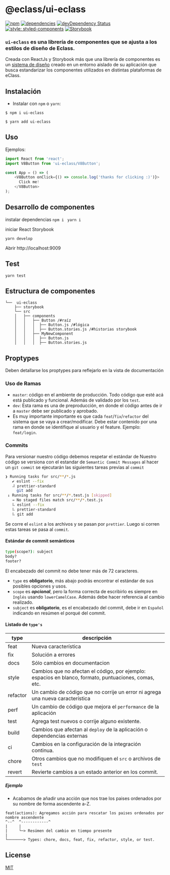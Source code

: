 # @eclass/ui-eclass

[![npm](https://img.shields.io/npm/v/@eclass/ui-eclass.svg)](https://www.npmjs.com/package/@eclass/ui-eclass)
[![dependencies](https://img.shields.io/david/eclass/ui-eclass.svg)](https://david-dm.org/eclass/ui-eclass)
[![devDependency Status](https://img.shields.io/david/dev/eclass/ui-eclass.svg)](https://david-dm.org/eclass/ui-eclass#info=devDependencies)
[![style: styled-components](https://img.shields.io/badge/style-%F0%9F%92%85%20styled--components-orange.svg?colorB=daa357&colorA=db748e)](https://github.com/styled-components/styled-components) 
[![Storybook](https://cdn.jsdelivr.net/gh/storybookjs/brand@master/badge/badge-storybook.svg)](https://github.com/storybookjs/storybook)



### `ui-eclass` es una librería de componentes que se ajusta a los estilos de diseño de Eclass.

Creada con ReactJs y Storybook más que una librería de componentes es un [sistema de diseño](https://www.learnstorybook.com/design-systems-for-developers/) creado en un entorno aislado de su aplicación que busca estandarizar los componentes utilizados en distintas plataformas de eClass.

## Instalación 

- Instalar con `npm` o `yarn`:

`$ npm i ui-eclass`

`$ yarn add ui-eclass`


## Uso

Ejemplos: 

```javascript
import React from 'react';
import V8Button from 'ui-eclass/V8Button';

const App = () => (
    <V8Button onClick={() => console.log('thanks for clicking :)')}>
      Click me!
    </V8Button>
);
```


## Desarrollo de componentes 

instalar dependencias 
`npm i `
`yarn i`

iniciar React Storybook

`yarn develop`

Abrir http://localhost:9009

## Test

`yarn test`

## Estructura de componentes

```
└──  ui-eclass
    ├── storybook
    └── src
    │   ├── components
    │   │   ├── Button /#raíz
    │   │   │  ├── Button.js /#lógica
    │   │   │  ├── Button.stories.js /#historias storybook
    │   │   ├── MyNewComponent
    │   │   │  ├── Button.js
    │   │   │  ├── Button.stories.js
```
 

## Proptypes

Deben detallarse los proptypes para reflejarlo en la vista de documentación

### Uso de Ramas
- `master`: código en el ambiente de producción. Todo código que esté acá está publicado y funcional. Además de validado por los `test`. 
- `dev`: Esta rama es una de preproducción, en donde el código antes de ir a `master` debe ser publicado y aprobado. 
-  Es muy importante importante es que cada `feat`/`fix`/`refactor` del sistema que se vaya a crear/modificar. Debe estar contenido por una rama en donde se identifique al usuario y el feature. Ejemplo: `feat/login`.

### Commits


Para versionar nuestro código debemos respetar el estándar de 
Nuestro código se versiona con el estandar de `Semantic Commit Messages` al hacer un `git commit` se ejecutarán las siguientes tareas previas al `commit` 

```sh
❯ Running tasks for src/**/*.js
   ✔ eslint --fix
   ⠼ prettier-standard
     git add
 ↓ Running tasks for src/**/*.test.js [skipped]
   → No staged files match src/**/*.test.js
   ⠧ eslint --fix
   ⠧ prettier-standard
   ⠧ git add
```
Se corre el `eslint` a los archivos y se pasan por `prettier`. Luego si corren estas tareas se pasa al `commit`.

#### Estándar de commit semánticos

```bash
type(scope?): subject
body?
footer?
```
El encabezado del commit no debe tener más de 72 caracteres.
- `type` es **obligatorio**, más abajo podrás encontrar el estándar de sus posibles opciones y usos.
- `scope` es ___opcional___, pero la forma correcta de escribirlo es siempre en `Inglés` usando `lowerCamelCase`. Además debe hacer referencia al cambio realizado.
- `subject` es **obligatorio**, es el encabezado del commit, debe ir en `Español` indicando en resúmen el porqué del commit. 

#### Listado de `type's`
| type  | descripción |
| ------------- | ------------- |
| feat  | Nueva característica  |
| fix  | Solución a errores  |
| docs  | Sólo cambios en documentacion  |
| style  | Cambios que no afectan el código, por ejemplo: espacios en blanco, formato, puntuaciones, comas, etc. |
| refactor  | Un cambio de código que no corrije un error ni agrega una nueva característica  |
| perf  | Un cambio de código que mejora el `performance` de la aplicación  |
| test  | Agrega test nuevos o corrije alguno existente.  |
| build  | Cambios que afectan al `deploy` de la aplicación o dependencias externas   |
| ci  | Cambios en la configuración de la integración continua. 
| chore  | Otros cambios que no modifiquen el `src` o archivos de `test`  |
| revert  | Revierte cambios a un estado anterior en los commit.  |

##### Ejemplo
- Acabamos de añadir una acción que nos trae los paises ordenados por su nombre de forma ascendente a-Z.
```
feat(actions): Agregamos acción para rescatar los paises ordenados por nombre ascendente
^--^  ^------------^
|     |
|     └─> Resúmen del cambio en tiempo presente
|
└───────> Types: chore, docs, feat, fix, refactor, style, or test.
```

## License

[MIT](https://tldrlegal.com/license/mit-license)
